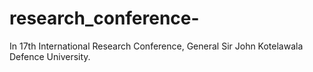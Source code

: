 # research_conference-
In 17th International Research Conference, General Sir John Kotelawala Defence University.
